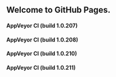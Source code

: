 ## Welcome to GitHub Pages.

#### AppVeyor CI (build 1.0.207)

#### AppVeyor CI (build 1.0.208)

#### AppVeyor CI (build 1.0.210)

#### AppVeyor CI (build 1.0.211)
